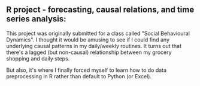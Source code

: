 ## R project - forecasting, causal relations, and time series analysis:  

This project was originally submitted for a class called "Social Behavioural Dynamics".  I thought it would be amusing to see if I could find any underlying causal patterns in my daily/weekly routines.  It turns out that there's a lagged (but non-causal) relationship between my grocery shopping and daily steps.

But also, it's where I finally forced myself to learn how to do data preprocessing in R rather than default to Python (or Excel).
